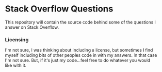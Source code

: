 # Stack Overflow Questions

This repository will contain the source code behind some of the questions I 
answer on Stack Overflow.

### Licensing

I'm not sure, I was thinking about including a license, but sometimes I 
find myself including bits of other peoples code in with my answers. In 
that case I'm not sure. But, if it's just my code...feel free to do whatever
you would like with it.
